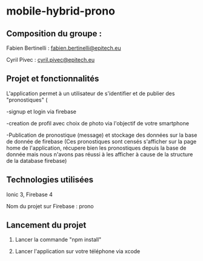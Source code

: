 # mobile-hybrid-prono

## Composition du groupe :

Fabien Bertinelli : fabien.bertinelli@epitech.eu

Cyril Pivec : cyril.pivec@epitech.eu

## Projet et fonctionnalités

L'application permet à un utilisateur de s'identifier et de publier des "pronostiques" (

-signup et login via firebase

-creation de profil avec choix de photo via l'objectif de votre smartphone

-Publication de pronostique (message) et stockage des données sur la base de donnée de firebase
(Ces pronostiques sont censés s'afficher sur la page home de l'application, récupere bien les pronostiques depuis la base de donnée mais nous n'avons pas réussi à les afficher à cause de la structure de la database firebase)

## Technologies utilisées

Ionic 3, Firebase 4

Nom du projet sur Firebase : prono

## Lancement du projet

1. Lancer la commande "npm install"

2. Lancer l'application sur votre téléphone via xcode
